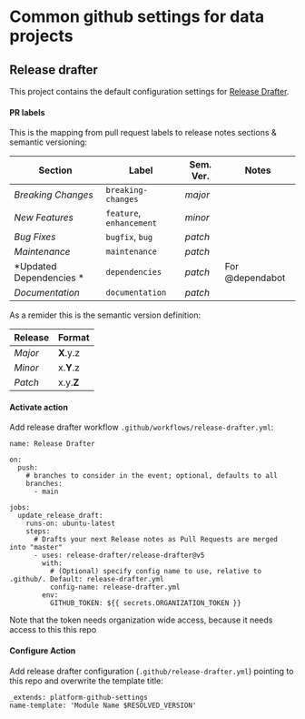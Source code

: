 # Common github settings for data projects

## Release drafter
This project contains the default configuration settings for [Release Drafter](https://github.com/marketplace/actions/release-drafter).

#### PR labels
This is the mapping from pull request labels to release notes sections & semantic versioning:

|Section|Label|Sem. Ver.| Notes|
|-------|-----|---------|------|
|*Breaking Changes*|`breaking-changes`| *major*
|*New Features*|`feature`, `enhancement`| *minor*
|*Bug Fixes*|`bugfix`, `bug`| *patch*
|*Maintenance*|`maintenance`| *patch*
|*Updated Dependencies *|`dependencies`|*patch*| For @dependabot
|*Documentation*|`documentation`| *patch*

As a remider this is the semantic version definition:

|Release|Format|
|-------|------|
|*Major*|**X**.y.z|
|*Minor*|x.**Y**.z|
|*Patch*|x.y.**Z**|

#### Activate action
Add release drafter workflow `.github/workflows/release-drafter.yml`:
```
name: Release Drafter

on:
  push:
    # branches to consider in the event; optional, defaults to all
    branches:
      - main

jobs:
  update_release_draft:
    runs-on: ubuntu-latest
    steps:
      # Drafts your next Release notes as Pull Requests are merged into "master"
      - uses: release-drafter/release-drafter@v5
        with:
          # (Optional) specify config name to use, relative to .github/. Default: release-drafter.yml
          config-name: release-drafter.yml
        env:
          GITHUB_TOKEN: ${{ secrets.ORGANIZATION_TOKEN }}
```

Note that the token needs organization wide access, because it needs access to this this repo

#### Configure Action
Add release drafter configuration (`.github/release-drafter.yml`) pointing to this repo and overwrite the template title:
```
_extends: platform-github-settings
name-template: 'Module Name $RESOLVED_VERSION'
```
